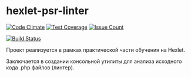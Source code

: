 # hexlet-psr-linter

[![Code Climate](https://codeclimate.com/github/maoeye18/hexlet-psr-linter/badges/gpa.svg)](https://codeclimate.com/github/maoeye18/hexlet-psr-linter)
[![Test Coverage](https://codeclimate.com/github/maoeye18/hexlet-psr-linter/badges/coverage.svg)](https://codeclimate.com/github/maoeye18/hexlet-psr-linter/coverage)
[![Issue Count](https://codeclimate.com/github/maoeye18/hexlet-psr-linter/badges/issue_count.svg)](https://codeclimate.com/github/maoeye18/hexlet-psr-linter)

[![Build Status](https://travis-ci.org/maoeye18/hexlet-psr-linter.svg?branch=master)](https://travis-ci.org/maoeye18/hexlet-psr-linter)

Проект реализуется в рамках практической части обучения на Hexlet.

Заключается в создании консольной утилиты для анализа исходного кода .php файлов (линтер).
